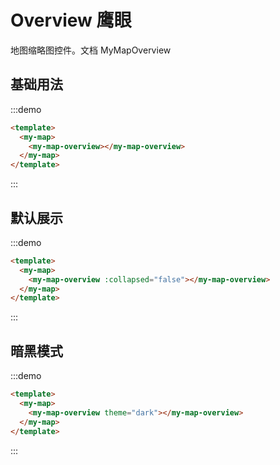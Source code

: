 # Overview 鹰眼

地图缩略图控件。文档<api-link href="map/my-map-overview"> MyMapOverview </api-link>

## 基础用法

:::demo
```html
<template>
  <my-map>
    <my-map-overview></my-map-overview>
  </my-map>
</template>
```
:::

## 默认展示
:::demo
```html
<template>
  <my-map>
    <my-map-overview :collapsed="false"></my-map-overview>
  </my-map>
</template>
```
:::


## 暗黑模式
:::demo
```html
<template>
  <my-map>
    <my-map-overview theme="dark"></my-map-overview>
  </my-map>
</template>
```
:::
